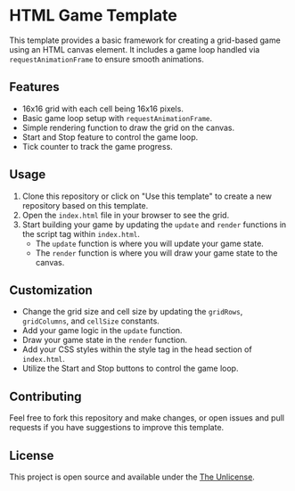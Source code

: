 # HTML Game Template

This template provides a basic framework for creating a grid-based game using an HTML canvas element. It includes a game loop handled via `requestAnimationFrame` to ensure smooth animations.

## Features

- 16x16 grid with each cell being 16x16 pixels.
- Basic game loop setup with `requestAnimationFrame`.
- Simple rendering function to draw the grid on the canvas.
- Start and Stop feature to control the game loop.
- Tick counter to track the game progress.

## Usage

1. Clone this repository or click on "Use this template" to create a new repository based on this template.
2. Open the `index.html` file in your browser to see the grid.
3. Start building your game by updating the `update` and `render` functions in the script tag within `index.html`.
   - The `update` function is where you will update your game state.
   - The `render` function is where you will draw your game state to the canvas.

## Customization

- Change the grid size and cell size by updating the `gridRows`, `gridColumns`, and `cellSize` constants.
- Add your game logic in the `update` function.
- Draw your game state in the `render` function.
- Add your CSS styles within the style tag in the head section of `index.html`.
- Utilize the Start and Stop buttons to control the game loop.

## Contributing

Feel free to fork this repository and make changes, or open issues and pull requests if you have suggestions to improve this template.

## License

This project is open source and available under the [The Unlicense](https://unlicense.org/).
